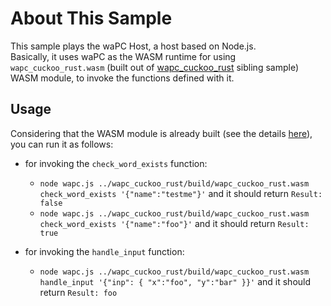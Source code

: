 # About This Sample

This sample plays the waPC Host, a host based on Node.js.<br/>
Basically, it uses waPC as the WASM runtime for using `wapc_cuckoo_rust.wasm` (built out of [wapc_cuckoo_rust](../wapc_cuckoo_rust/readme.md) sibling sample) WASM module, to invoke the functions defined with it.

## Usage

Considering that the WASM module is already built (see the details [here](../wapc_cuckoo_rust/readme.md)), you can run it as follows:

- for invoking the `check_word_exists` function:
  - `node wapc.js ../wapc_cuckoo_rust/build/wapc_cuckoo_rust.wasm check_word_exists '{"name":"testme"}'`
    and it should return `Result: false`
  - `node wapc.js ../wapc_cuckoo_rust/build/wapc_cuckoo_rust.wasm check_word_exists '{"name":"foo"}'`
    and it should return `Result: true`

- for invoking the `handle_input` function:
  - `node wapc.js ../wapc_cuckoo_rust/build/wapc_cuckoo_rust.wasm handle_input '{"inp": { "x":"foo", "y":"bar" }}'`
  and it should return `Result: foo`
